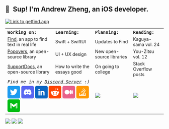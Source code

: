 ## 👋 Sup! I'm Andrew Zheng, an iOS developer.

<a href="https://getfind.app"><img src="https://raw.githubusercontent.com/aheze/aheze/master/Assets/FindHeader.png" alt="Link to getfind.app"></a>

<table>
<tr>
<td colspan="2">
<strong><samp>Working on:</samp></strong>
</td>
<td colspan="2">
<strong><samp>Learning:</samp></strong>
</td>
<td colspan="2">
<strong><samp>Planning:</samp></strong>
</td>
<td colspan="2">
<strong><samp>Reading:</samp></strong>
</td>
</tr>

<tr>
<td colspan="2">
<a href="https://getfind.app">Find</a>, an app to find text in real life
</td>
<td colspan="2">
Swift + SwiftUI
</td>
<td colspan="2">
Updates to Find
</td>
<td colspan="2">
Kaguya-sama vol. 24
</td>
</tr>



<tr>
<td colspan="2">
<a href="https://github.com/aheze/Popovers">Popovers</a>, an open-source library
</td>
<td colspan="2">
UI + UX design
</td>
<td colspan="2">
New open-source libraries
</td>
<td colspan="2">
You-Zitsu vol. 12
</td>
</tr>

<tr>
<td colspan="2">
<a href="https://github.com/aheze/SupportDocs">SupportDocs</a>, an open-source library
</td>
<td colspan="2">
How to write the essays good
</td>
<td colspan="2">
On going to college
</td>
<td colspan="2">
Stack Overflow posts
</td>
</tr>


  
<tr>
<td colspan="4">
<em><samp>Find me in my <a href="https://discord.gg/Pmq8fYcus2">Discord Server</a> :)</samp></em>
</td>

<td colspan="2" rowspan="2">
<a href="https://github-readme-stats.vercel.app/api?username=aheze&count_private=true&show_icons=true&custom_title=My%20GitHub%20Stats">
<img src="https://github-readme-stats.vercel.app/api?username=aheze&count_private=true&show_icons=true&custom_title=My%20GitHub%20Stats">
</a>
</td>
  
<td colspan="2" rowspan="2">
<a href="https://github-readme-stats.vercel.app/api/top-langs/?username=aheze&langs_count=8&layout=compact">
<img src="https://github-readme-stats.vercel.app/api/top-langs/?username=aheze&langs_count=8&layout=compact">
</a>
</td>


</td>
</tr>

<tr>
<td colspan="4">
<a href="https://twitter.com/aheze0">
<img src="https://raw.githubusercontent.com/aheze/aheze/master/Assets/Twitter.svg" width="40">
</a>
<a href="https://discord.gg/Pmq8fYcus2">
<img src="https://raw.githubusercontent.com/aheze/aheze/master/Assets/Discord.svg" width="40">
</a>
<a href="https://www.linkedin.com/in/aheze/">
<img src="https://raw.githubusercontent.com/aheze/aheze/master/Assets/LinkedIn.svg" width="40">
</a>
<a href="https://www.reddit.com/user/aheze">
<img src="https://raw.githubusercontent.com/aheze/aheze/master/Assets/Reddit.svg" width="40">
</a>
<a href="https://aheze.medium.com/">
<img src="https://raw.githubusercontent.com/aheze/aheze/master/Assets/Medium.svg" width="40">
</a>
<a href="https://stackoverflow.com/users/14351818/">
<img src="https://raw.githubusercontent.com/aheze/aheze/master/Assets/StackOverflow.svg" width="40">
</a>
<a href="mailto:aheze@getfind.app">
<img src="https://raw.githubusercontent.com/aheze/aheze/master/Assets/Email.svg" width="40">
</a>
</td>

</table>

<a href="https://discord.gg/Pmq8fYcus2"><img src="https://img.shields.io/discord/807790675998277672?color=00b035&label=Discord"></a> <a href="https://stackoverflow.com/users/14351818/aheze"><img src="https://img.shields.io/badge/Stack%20Overflow-13.8k-F47F24"></a> <a href="#"><img src="https://komarev.com/ghpvc/?username=aheze&color=00aeef&label=Profile%20Views"></a>

  





